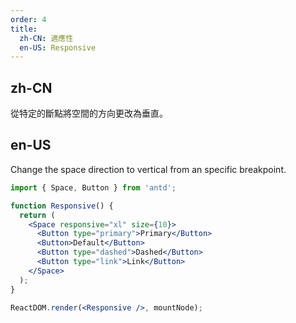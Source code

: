 ```yaml
---
order: 4
title:
  zh-CN: 適應性
  en-US: Responsive
---
```


## zh-CN

從特定的斷點將空間的方向更改為垂直。

## en-US

Change the space direction to vertical from an specific breakpoint.

```jsx
import { Space, Button } from 'antd';

function Responsive() {
  return (
    <Space responsive="xl" size={10}>
      <Button type="primary">Primary</Button>
      <Button>Default</Button>
      <Button type="dashed">Dashed</Button>
      <Button type="link">Link</Button>
    </Space>
  );
}

ReactDOM.render(<Responsive />, mountNode);
```
